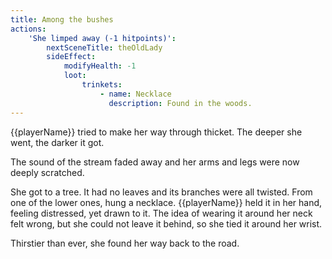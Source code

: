 ```yaml
---
title: Among the bushes
actions:
    'She limped away (-1 hitpoints)':
        nextSceneTitle: theOldLady
        sideEffect:
            modifyHealth: -1
            loot:
                trinkets:
                    - name: Necklace
                      description: Found in the woods.
---
```


{{playerName}} tried to make her way through thicket. The deeper she went, the darker it got.

The sound of the stream faded away and her arms and legs were now deeply scratched.

She got to a tree. It had no leaves and its branches were all twisted. From one of the lower ones, hung a necklace. {{playerName}} held it in her hand, feeling distressed, yet drawn to it. The idea of wearing it around her neck felt wrong, but she could not leave it behind, so she tied it around her wrist.

Thirstier than ever, she found her way back to the road.
